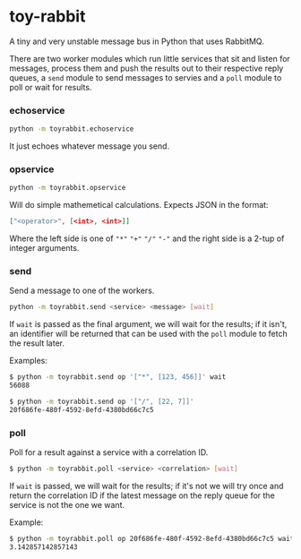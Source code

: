 toy-rabbit
==========

A tiny and very unstable message bus in Python that uses RabbitMQ.

There are two worker modules which run little services that sit and listen for
messages, process them and push the results out to their respective reply
queues, a `send` module to send messages to servies and a `poll` module to poll
or wait for results.

### echoservice
```bash
python -m toyrabbit.echoservice
```
It just echoes whatever message you send.

### opservice
```bash
python -m toyrabbit.opservice
```
Will do simple mathemetical calculations. Expects JSON in the format:
```json
["<operator>", [<int>, <int>]]
```
Where the left side is one of `"*"` `"+"` `"/"` `"-"` and the right side is
a 2-tup of integer arguments.

### send
Send a message to one of the workers.
```bash
python -m toyrabbit.send <service> <message> [wait]
```
If `wait` is passed as the final argument, we will wait for the results; if it
isn't, an identifier will be returned that can be used with the `poll` module
to fetch the result later.

Examples:
```bash
$ python -m toyrabbit.send op '["*", [123, 456]]' wait
56088
```
```bash
$ python -m toyrabbit.send op '["/", [22, 7]]'
20f686fe-480f-4592-8efd-4380bd66c7c5
```

### poll
Poll for a result against a service with a correlation ID.
```bash
$ python -m toyrabbit.poll <service> <correlation> [wait]
```
If `wait` is passed, we will wait for the results; if it's not we will try once and return the correlation ID if the latest message on the reply queue for the service is not the one we want.

Example:
```bash
$ python -m toyrabbit.poll op 20f686fe-480f-4592-8efd-4380bd66c7c5 wait
3.142857142857143
```
